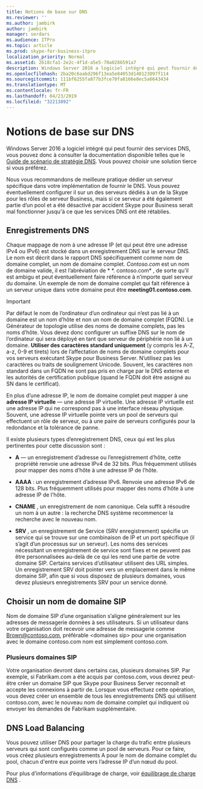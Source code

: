 ```yaml
---
title: Notions de base sur DNS
ms.reviewer: ''
ms.author: jambirk
author: jambirk
manager: serdars
ms.audience: ITPro
ms.topic: article
ms.prod: skype-for-business-itpro
localization_priority: Normal
ms.assetid: 2618cfa1-2e2c-4f1d-a5e5-70a0286591a7
description: Windows Server 2016 a logiciel intégré qui peut fournir des services DNS, vous pouvez donc à consulter la documentation disponible telles que le Guide de scénario de stratégie DNS. Vous pouvez choisir une solution tierce si vous préférez.
ms.openlocfilehash: 2ba20c6aabd296f13ea5e84053d140123097f114
ms.sourcegitcommit: 111bf6255fa877b3fce70fa8166e8ec5a6643434
ms.translationtype: MT
ms.contentlocale: fr-FR
ms.lasthandoff: 04/23/2019
ms.locfileid: "32213892"
---
```

# <a name="dns-basics"></a>Notions de base sur DNS
 
Windows Server 2016 a logiciel intégré qui peut fournir des services DNS, vous pouvez donc à consulter la documentation disponible telles que le [Guide de scénario de stratégie DNS](https://docs.microsoft.com/windows-server/networking/dns/deploy/dns-policy-scenario-guide). Vous pouvez choisir une solution tierce si vous préférez.
  
Nous vous recommandons de meilleure pratique dédier un serveur spécifique dans votre implémentation de fournir le DNS. Vous pouvez éventuellement configurer il sur un des serveurs dédiés à un de la Skype pour les rôles de serveur Business, mais si ce serveur a été également partie d’un pool et a été désactivé par accident Skype pour Business serait mal fonctionner jusqu'à ce que les services DNS ont été rétablies.
  
## <a name="dns-records"></a>Enregistrements DNS

Chaque mappage de nom à une adresse IP (et qui peut être une adresse IPv4 ou IPv6) est stocké dans un enregistrement DNS sur le serveur DNS. Le nom est décrit dans le rapport DNS spécifiquement comme nom de domaine complet, un nom de domaine complet. *Contoso.com* est un nom de domaine valide, il est l’abréviation de * \*. contoso.com* , de sorte qu’il est ambigu et peut éventuellement faire référence à n’importe quel serveur du domaine. Un exemple de nom de domaine complet qui fait référence à un serveur unique dans votre domaine peut être **meeting01.contoso.com**.
  
> [!IMPORTANT]
> Par défaut le nom de l’ordinateur d’un ordinateur qui n’est pas lié à un domaine est un nom d’hôte et non un nom de domaine complet (FQDN). Le Générateur de topologie utilise des noms de domaine complets, pas les noms d’hôte. Vous devez donc configurer un suffixe DNS sur le nom de l’ordinateur qui sera déployé en tant que serveur de périphérie non lié à un domaine. **Utiliser des caractères standard uniquement** (y compris les A-Z, a-z, 0-9 et tirets) lors de l’affectation de noms de domaine complets pour vos serveurs exécutant Skype pour Business Server. N’utilisez pas les caractères ou traits de soulignement Unicode. Souvent, les caractères non standard dans un FQDN ne sont pas pris en charge par le DNS externe et les autorités de certification publique (quand le FQDN doit être assigné au SN dans le certificat).
  
En plus d’une adresse IP, le nom de domaine complet peut mapper à une **adresse IP virtuelle** — une adresse IP virtuelle. Une adresse IP virtuelle est une adresse IP qui ne correspond pas à une interface réseau physique. Souvent, une adresse IP virtuelle pointe vers un pool de serveurs qui effectuent un rôle de serveur, ou à une paire de serveurs configurés pour la redondance et la tolérance de panne.
  
Il existe plusieurs types d’enregistrement DNS, ceux qui est les plus pertinentes pour cette discussion sont : 
  
- **A** — un enregistrement d’adresse ou l’enregistrement d’hôte, cette propriété renvoie une adresse IPv4 de 32 bits. Plus fréquemment utilisés pour mapper des noms d’hôte à une adresse IP de l’hôte.
    
- **AAAA** : un enregistrement d’adresse IPv6. Renvoie une adresse IPv6 de 128 bits. Plus fréquemment utilisés pour mapper des noms d’hôte à une adresse IP de l’hôte.
    
- **CNAME** , un enregistrement de nom canonique. Cela suffit à résoudre un nom à un autre : la recherche DNS système recommencer la recherche avec le nouveau nom.
    
- **SRV** , un enregistrement de Service (SRV enregistrement) spécifie un service qui se trouve sur une combinaison de IP et un port spécifique (il s’agit d’un processus sur un serveur). Les noms des services nécessitant un enregistrement de service sont fixes et ne peuvent pas être personnalisées au-delà de ce qui les rend une partie de votre domaine SIP. Certains services d’utilisateur utilisent des URL simples. Un enregistrement SRV doit pointer vers un emplacement dans le même domaine SIP, afin que si vous disposez de plusieurs domaines, vous devez plusieurs enregistrements SRV pour un service donné.
    
## <a name="how-to-choose-a-sip-domain-name"></a>Choisir un nom de domaine SIP
<a name="BK_NameSIP"> </a>

Nom de domaine SIP d’une organisation s’aligne généralement sur les adresses de messagerie données à ses utilisateurs. Si un utilisateur dans votre organisation doit recevoir une adresse de messagerie comme Brown@contoso.com, préférable \<domaines sip\> pour une organisation avec le domaine contoso.com nom est simplement contoso.com.
  
### <a name="multiple-sip-domains"></a>Plusieurs domaines SIP

 Votre organisation devront dans certains cas, plusieurs domaines SIP. Par exemple, si Fabrikam.com a été acquis par contoso.com, vous devrez peut-être créer un domaine SIP que Skype pour Business Server reconnaît et accepte les connexions à partir de. Lorsque vous effectuez cette opération, vous devez créer un ensemble de tous les enregistrements DNS qui utilisent contoso.com, avec le nouveau nom de domaine complet qui indiquent où envoyer les demandes de Fabrikam supplémentaire.
  
## <a name="dns-load-balancing"></a>DNS Load Balancing
<a name="BK_NameSIP"> </a>

Vous pouvez utiliser DNS pour partager la charge du trafic entre plusieurs serveurs qui sont configurés comme un pool de serveurs. Pour ce faire, vous créez plusieurs enregistrements A pour le nom de domaine complet du pool, chacun d'entre eux pointe vers l’adresse IP d’un nœud du pool.
  
Pour plus d’informations d’équilibrage de charge, voir [équilibrage de charge DNS](../../plan-your-deployment/edge-server-deployments/advanced-edge-server-dns.md#DNSLB) .
  

